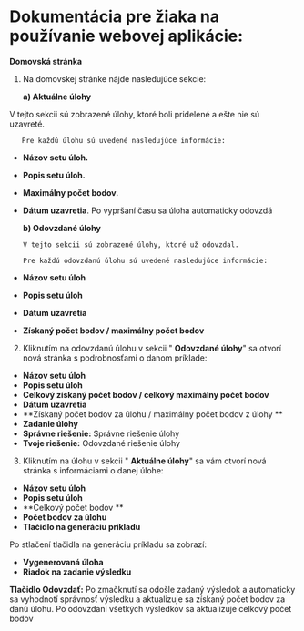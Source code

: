 # Dokumentácia pre žiaka na používanie webovej aplikácie:

**Domovská stránka**

1. Na domovskej stránke nájde nasledujúce sekcie:

   **a) Aktuálne úlohy**

V tejto sekcii sú zobrazené úlohy, ktoré boli pridelené a ešte nie sú uzavreté.

       Pre každú úlohu sú uvedené nasledujúce informácie:

- **Názov setu úloh.**
- **Popis setu úloh.**
- **Maximálny počet bodov.**
- **Dátum uzavretia**. Po vypršaní času sa úloha automaticky odovzdá

   **b) Odovzdané úlohy**

      V tejto sekcii sú zobrazené úlohy, ktoré už odovzdal.

      Pre každú odovzdanú úlohu sú uvedené nasledujúce informácie:

- **Názov setu úloh**
- **Popis setu úloh**
- **Dátum uzavretia**
- **Získaný počet bodov / maximálny počet bodov**

2. Kliknutím na odovzdanú úlohu v sekcii " **Odovzdané úlohy**" sa otvorí nová stránka s podrobnosťami o danom príklade:

- **Názov setu úloh**
- **Popis setu úloh**
- **Celkový získaný počet bodov / celkový maximálny počet bodov**
- **Dátum uzavretia**
- **Získaný počet bodov za úlohu / maximálny počet bodov z úlohy **
- **Zadanie úlohy**
- **Správne riešenie:** Správne riešenie úlohy
- **Tvoje riešenie:** Odovzdané riešenie úlohy

3. Kliknutím na úlohu v sekcii " **Aktuálne úlohy**" sa vám otvorí nová stránka s informáciami o danej úlohe:

- **Názov setu úloh**
- **Popis setu úloh**
- **Celkový počet bodov **
- **Počet bodov za úlohu**
- **Tlačidlo na generáciu príkladu**

Po stlačení tlačidla na generáciu príkladu sa zobrazí:

- **Vygenerovaná úloha**
- **Riadok na zadanie výsledku**

**Tlačidlo Odovzdať:** Po zmačknutí sa odošle zadaný výsledok a automaticky sa vyhodnotí správnosť výsledku a aktualizuje sa získaný počet bodov za danú úlohu. Po odovzdaní všetkých výsledkov sa aktualizuje celkový počet bodov
